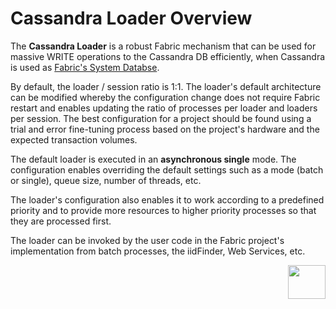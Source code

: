 # Cassandra Loader Overview

The **Cassandra Loader** is a robust Fabric mechanism that can be used for massive WRITE operations to the Cassandra DB efficiently, when Cassandra is used as [Fabric's System Databse](/articles/02_fabric_architecture/06_cassandra_keyspaces_for_fabric.md). 

By default, the loader / session ratio is 1:1. The loader's default architecture can be modified whereby the configuration change does not require Fabric restart and enables updating the ratio of processes per loader and loaders per session. The best configuration for a project should be found using a  trial and error fine-tuning process based on the project's hardware and the expected transaction volumes. 

The default loader is executed in an **asynchronous single** mode. The configuration enables overriding the default settings such as a mode (batch or single), queue size, number of threads, etc. 

The loader's configuration also enables it to work according to a predefined priority and to provide more resources to higher priority processes so that they are processed first.

The loader can be invoked by the user code in the Fabric project's implementation from batch processes, the iidFinder, Web Services, etc.



[<img align="right" width="60" height="54" src="/articles/images/Next.png">](02_loader_architecture.md)


